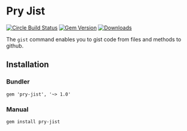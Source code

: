 Pry Jist
========

[![Circle Build Status](https://circleci.com/gh/pry/pry-gist.svg?style=shield)](https://circleci.com/gh/pry/pry-gist)
[![Gem Version](https://badge.fury.io/rb/pry-gist.svg)](http://badge.fury.io/rb/pry-gist)
[![Downloads](https://img.shields.io/gem/dt/pry-gist.svg?style=flat)](https://rubygems.org/gems/pry-gist)

The `gist` command enables you to gist code from files and methods to github.

Installation
------------

### Bundler

```
gem 'pry-jist', '~> 1.0'
```

### Manual

```
gem install pry-jist
```
